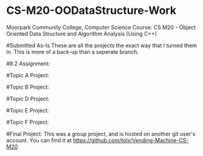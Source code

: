 # CS-M20-OODataStructure-Work
Moorpark Community College, Computer Science Course: CS M20 - Object Oriented Data Structure and Algorithm Analysis (Using C++)

#Submitted As-Is
These are all the projects the exact way that I turned them in. This is more of a back-up than a seperate branch.

#8.2 Assignment:

#Topic A Project:

#Topic B Project:

#Topic D Project:

#Topic E Project:

#Topic F Project:

#Final Project:
This was a group project, and is hosted on another git user's account. You can find it at https://github.com/tolx/Vending-Machine-CS-M20